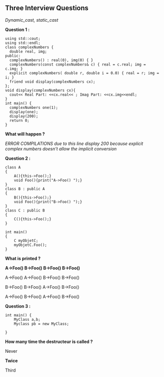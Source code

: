 ## Three Interview Questions

*Dynamic_cast, static_cast*

**Question 1 :**


```
using std::cout;
using std::endl;
class complexNumbers {
  double real, img;
public:
  complexNumbers() : real(0), img(0) { }
  complexNumbers(const complexNumbers& c) { real = c.real; img = c.img; }
  explicit complexNumbers( double r, double i = 0.0) { real = r; img = i; }
  friend void display(complexNumbers cx);
};
void display(complexNumbers cx){
  cout<< Real Part: <<cx.real<< ; Imag Part: <<cx.img<<endl;
}
int main() {
  complexNumbers one(1);
  display(one);
  display(200);
  return 0;
}
```

**What will happen ?** 

*ERROR COMPILATIONS due to this line display 200 because explicit complex numbers doesn't allow the implicit conversion*


**Question 2 :**


```
class A 
{
	A(){this->Foo();}
	void Foo(){print("A->Foo() ");}
}
class B : public A 
{
	B(){this->Foo();}
	void Foo(){print("B->Foo() ");}
}
class C : public B 
{
	C(){this->Foo();}
}

int main()
{
	C myObjetC;
	myObjetC.Foo();
}
```


**What is printed ?**

**A->Foo() B->Foo() B->Foo() B->Foo()**

A->Foo() A->Foo() B->Foo() B->Foo()

B->Foo() B->Foo() A->Foo() B->Foo()

A->Foo() B->Foo() A->Foo() B->Foo()


**Question 3 :**


```
int main() {
	MyClass a,b;
	Myclass pb = new MyClass;

}
```


**How many time the destructeur is called ?**

Never

**Twice**

Third